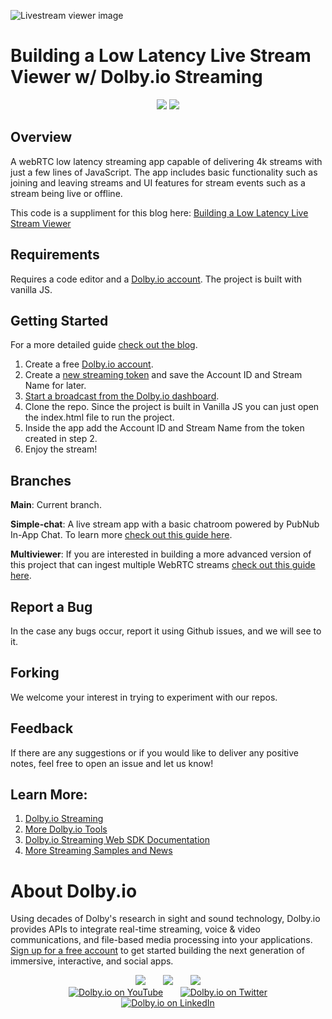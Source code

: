 ![Livestream viewer image](img/livestream-demo.PNG)
# Building a Low Latency Live Stream Viewer w/ Dolby.io Streaming
<div align="center">

[![](https://data.jsdelivr.com/v1/package/npm/@millicast/sdk/badge)](https://www.jsdelivr.com/package/npm/@millicast/sdk) [![](https://img.shields.io/badge/view-Documentation-blue?style=flat-square)](https://docs.dolby.io/streaming-apis/docs/web) 
</div>

## Overview
 A webRTC low latency streaming app capable of delivering 4k streams with just a few lines of JavaScript. The app includes basic functionality such as joining and leaving streams and UI features for stream events such as a stream being live or offline.

This code is a suppliment for this blog here: [Building a Low Latency Live Stream Viewer](https://dolby.io/blog/building-a-low-latency-livestream-viewer-with-webrtc-millicast/)


## Requirements 
Requires a code editor and a [Dolby.io account](https://dashboard.dolby.io/signup). The project is built with vanilla JS.

## Getting Started 
For a more detailed guide [check out the blog](https://dolby.io/blog/building-a-low-latency-livestream-viewer-with-webrtc-millicast/).

1. Create a free  [Dolby.io account](https://dashboard.dolby.io/signup).
2. Create a [new streaming token](https://docs.dolby.io/streaming-apis/docs/managing-your-tokens) and save the Account ID and Stream Name for later.
3. [Start a broadcast from the Dolby.io dashboard](https://docs.dolby.io/streaming-apis/docs/how-to-broadcast-in-dashboard).
4. Clone the repo. Since the project is built in Vanilla JS you can just open the index.html file to run the project.
5. Inside the app add the Account ID and Stream Name from the token created in step 2.
6. Enjoy the stream!
## Branches

**Main**: Current branch.

**Simple-chat**: A live stream app with a basic chatroom powered by PubNub In-App Chat. To learn more [check out this guide here](https://dolby.io/blog/adding-pubnub-in-app-chat-to-your-webrtc-live-stream-app/).

**Multiviewer**: If you are interested in building a more advanced version of this project that can ingest multiple WebRTC streams [check out this guide here](https://dolby.io/blog/building-a-webrtc-live-stream-multiviewer-app/).

## Report a Bug 
In the case any bugs occur, report it using Github issues, and we will see to it. 

## Forking
We welcome your interest in trying to experiment with our repos.
## Feedback 
If there are any suggestions or if you would like to deliver any positive notes, feel free to open an issue and let us know!

## Learn More:
1. [Dolby.io Streaming](https://dolby.io/products/real-time-streaming/)
2. [More Dolby.io Tools](https://dolby.io/)
3. [Dolby.io Streaming Web SDK Documentation](https://docs.dolby.io/streaming-apis/docs/web)
4. [More Streaming Samples and News](https://github.com/millicast/millicast-sdk)

# About Dolby.io

Using decades of Dolby's research in sight and sound technology, Dolby.io provides APIs to integrate real-time streaming, voice & video communications, and file-based media processing into your applications. [Sign up for a free account](https://dashboard.dolby.io/signup/) to get started building the next generation of immersive, interactive, and social apps.

<div align="center">
  <a href="https://dolby.io/" target="_blank"><img src="https://img.shields.io/badge/Dolby.io-0A0A0A?style=for-the-badge&logo=dolby&logoColor=white"/></a>
&nbsp; &nbsp; &nbsp;
  <a href="https://docs.dolby.io/" target="_blank"><img src="https://img.shields.io/badge/Dolby.io-Docs-0A0A0A?style=for-the-badge&logoColor=white"/></a>
&nbsp; &nbsp; &nbsp;
  <a href="https://dolby.io/blog/category/developer/" target="_blank"><img src="https://img.shields.io/badge/Dolby.io-Blog-0A0A0A?style=for-the-badge&logoColor=white"/></a>
</div>

<div align="center">
&nbsp; &nbsp; &nbsp;
  <a href="https://youtube.com/@dolbyio" target="_blank"><img src="https://img.shields.io/badge/YouTube-red?style=flat-square&logo=youtube&logoColor=white" alt="Dolby.io on YouTube"/></a>
&nbsp; &nbsp; &nbsp; 
  <a href="https://twitter.com/dolbyio" target="_blank"><img src="https://img.shields.io/badge/Twitter-blue?style=flat-square&logo=twitter&logoColor=white" alt="Dolby.io on Twitter"/></a>
&nbsp; &nbsp; &nbsp;
  <a href="https://www.linkedin.com/company/dolbyio/" target="_blank"><img src="https://img.shields.io/badge/LinkedIn-0077B5?style=flat-square&logo=linkedin&logoColor=white" alt="Dolby.io on LinkedIn"/></a>
</div>